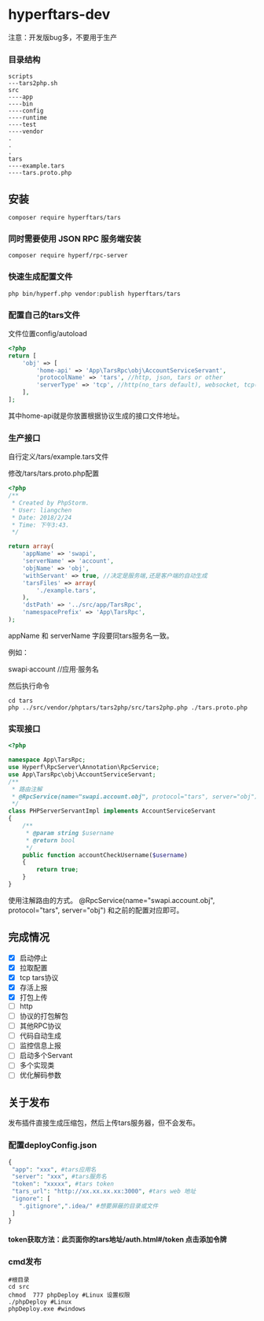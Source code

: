 # hyperftars-dev
注意：开发版bug多，不要用于生产
### 目录结构

```shell script
scripts 
---tars2php.sh
src
----app
----bin
----config
----runtime
----test
----vendor
.
.
.
tars
----example.tars
----tars.proto.php
```


## 安装
```
composer require hyperftars/tars
```
### 同时需要使用 JSON RPC 服务端安装
```
composer require hyperf/rpc-server
```
### 快速生成配置文件
```shell script
php bin/hyperf.php vendor:publish hyperftars/tars
```
### 配置自己的tars文件
文件位置config/autoload
```php
<?php
return [
    'obj' => [
        'home-api' => 'App\TarsRpc\obj\AccountServiceServant',
        'protocolName' => 'tars', //http, json, tars or other
        'serverType' => 'tcp', //http(no_tars default), websocket, tcp(tars default), udp
    ],
];
```
其中home-api就是你放置根据协议生成的接口文件地址。

### 生产接口

自行定义/tars/example.tars文件

修改/tars/tars.proto.php配置

```php
<?php
/**
 * Created by PhpStorm.
 * User: liangchen
 * Date: 2018/2/24
 * Time: 下午3:43.
 */

return array(
    'appName' => 'swapi',
    'serverName' => 'account',
    'objName' => 'obj',
    'withServant' => true, //决定是服务端,还是客户端的自动生成
    'tarsFiles' => array(
        './example.tars',
    ),
    'dstPath' => '../src/app/TarsRpc',
    'namespacePrefix' => 'App\TarsRpc',
);
```
appName 和 serverName 字段要同tars服务名一致。

例如：

swapi·account  //应用·服务名

然后执行命令

```shell script
cd tars
php ../src/vendor/phptars/tars2php/src/tars2php.php ./tars.proto.php
```
### 实现接口
```php
<?php

namespace App\TarsRpc;
use Hyperf\RpcServer\Annotation\RpcService;
use App\TarsRpc\obj\AccountServiceServant;
/**
 * 路由注解
 * @RpcService(name="swapi.account.obj", protocol="tars", server="obj")
 */
class PHPServerServantImpl implements AccountServiceServant
{
    /**
     * @param string $username
     * @return bool
     */
    public function accountCheckUsername($username)
    {
        return true;
    }
}

```
使用注解路由的方式。
@RpcService(name="swapi.account.obj", protocol="tars", server="obj")
和之前的配置对应即可。

## 完成情况

- [x] 启动停止
- [x] 拉取配置
- [x] tcp tars协议
- [x] 存活上报
- [x] 打包上传
- [ ] http
- [ ] 协议的打包解包
- [ ] 其他RPC协议
- [ ] 代码自动生成
- [ ] 监控信息上报
- [ ] 启动多个Servant
- [ ] 多个实现类
- [ ] 优化解码参数

## 关于发布

 发布插件直接生成压缩包，然后上传tars服务器，但不会发布。
 
 ### 配置deployConfig.json
 ```php
{
  "app": "xxx", #tars应用名
  "server": "xxx", #tars服务名
  "token": "xxxxx", #tars token
  "tars_url": "http://xx.xx.xx.xx:3000", #tars web 地址
  "ignore": [
    ".gitignore",".idea/" #想要屏蔽的目录或文件
  ]
}
```
#### token获取方法：此页面你的tars地址/auth.html#/token 点击添加令牌
### cmd发布
```shell script
#根目录
cd src
chmod  777 phpDeploy #Linux 设置权限
./phpDeploy #Linux 
phpDeploy.exe #windows
```
